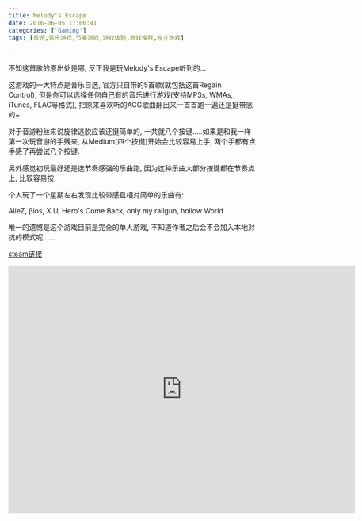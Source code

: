 ```yaml
---
title: Melody's Escape
date: 2016-06-05 17:06:41
categories: ['Gaming']
tags: [音游,音乐游戏,节奏游戏,游戏体验,游戏推荐,独立游戏]

---
```

不知这首歌的原出处是哪, 反正我是玩Melody's Escape听到的...  

这游戏的一大特点是音乐自选, 官方只自带的5首歌(就包括这首Regain Control), 但是你可以选择任何自己有的音乐进行游戏(支持MP3s, WMAs, iTunes, FLAC等格式), 把原来喜欢听的ACG歌曲翻出来一首首跑一遍还是挺带感的~

对于音游粉丝来说旋律逃脱应该还挺简单的, 一共就八个按键.....如果是和我一样第一次玩音游的手残来, 从Medium(四个按键)开始会比较容易上手, 两个手都有点手感了再尝试八个按键.

另外感觉初玩最好还是选节奏感强的乐曲跑, 因为这种乐曲大部分按键都在节奏点上, 比较容易按.  

个人玩了一个星期左右发现比较带感且相对简单的乐曲有:

AlieZ, βios, X.U, Hero's Come Back, only my railgun, hollow World  

唯一的遗憾是这个游戏目前是完全的单人游戏, 不知道作者之后会不会加入本地对抗的模式呢......

[steam链接](https://store.steampowered.com/app/270210/Melodys_Escape/)
<iframe src="https://media.st.dl.bscstorage.net/steam/apps/256664362/movie480.webm?t=1463677466" width="700" height="500" scrolling="no" border="0" frameborder="no" framespacing="0" allowfullscreen="true"> </iframe>
